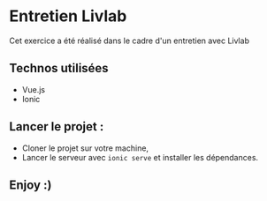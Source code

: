 # Entretien Livlab
Cet exercice a été réalisé dans le cadre d'un entretien avec Livlab

## Technos utilisées
* Vue.js
* Ionic

## Lancer le projet :
* Cloner le projet sur votre machine,
* Lancer le serveur avec `ionic serve` et installer les dépendances.

## Enjoy :)
